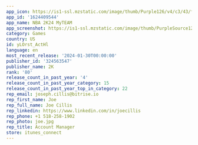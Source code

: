 ```yaml
---
app_icon: https://is1-ssl.mzstatic.com/image/thumb/Purple126/v4/c3/43/f8/c343f8dd-00b8-2fc8-d989-a058230709f1/AppIcon-1x_U007emarketing-0-7-0-85-220-0.png/1024x1024bb.png
app_id: '1624409544'
app_name: NBA 2K24 MyTEAM
app_screenshot: https://is1-ssl.mzstatic.com/image/thumb/PurpleSource126/v4/f6/45/6b/f6456be6-a875-14af-d231-bec3ab9ce6a1/ad88ad73-91c9-4604-8936-989dfcef0135_NBA2K_MyTEAM-Mobile_App-Store-Screenshots_2778x1284_EN_1.jpg/2778x1284bb.png
category: Games
country: US
id: yLOrst_ActHl
language: en
most_recent_release: '2024-01-30T00:00:00'
publisher_id: '324563547'
publisher_name: 2K
rank: '80'
release_count_in_past_year: '4'
release_count_in_past_year_category: 15
release_count_in_past_year_top_in_category: 22
rep_email: joseph.cillis@bitrise.io
rep_first_name: Joe
rep_full_name: Joe Cillis
rep_linkedin: https://www.linkedin.com/in/joecillis
rep_phone: +1 518-258-1902
rep_photo: joe.jpg
rep_title: Account Manager
store: itunes_connect
---
```

